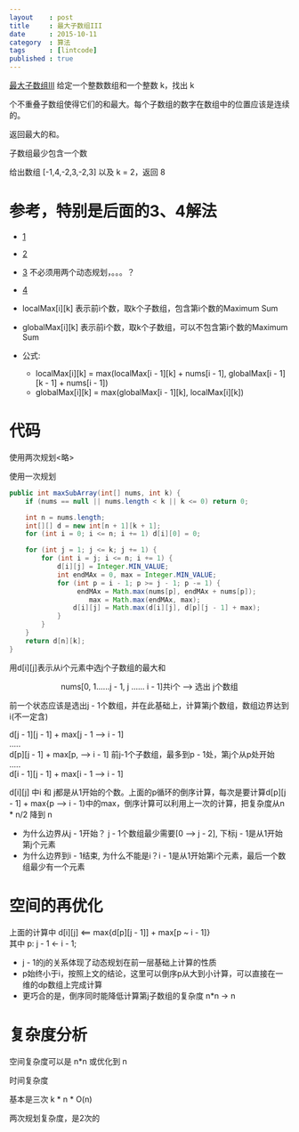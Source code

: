 ```yaml
---
layout    : post  
title     : 最大子数组III  
date      : 2015-10-11  
category  : 算法  
tags      : [lintcode]  
published : true  
---
```



[最大子数组III](http://www.lintcode.com/zh-cn/problem/maximum-subarray-iii/)
给定一个整数数组和一个整数 k，找出 k

个不重叠子数组使得它们的和最大。每个子数组的数字在数组中的位置应该是连续的。

返回最大的和。

<!-- more -->

子数组最少包含一个数

给出数组 [-1,4,-2,3,-2,3] 以及 k = 2，返回 8

# 参考，特别是后面的3、4解法

- [1](http://www.jianshu.com/p/5045dda5ea1f)  
- [2](http://blog.csdn.net/wangyuquanliuli/article/details/47377377)  
- [3](http://stackoverflow.com/questions/29016940/maximum-subarray-iii-from-lintcode-dynamic-programming-solution) 不必须用两个动态规划，。。。？
- [4](http://www.cnblogs.com/lishiblog/p/4183917.html)

- localMax[i][k]  表示前i个数，取k个子数组，包含第i个数的Maximum Sum
- globalMax[i][k] 表示前i个数，取k个子数组，可以不包含第i个数的Maximum Sum
- 公式: 
    - localMax[i][k] = max(localMax[i - 1][k] + nums[i - 1], globalMax[i - 1][k - 1] + nums[i - 1])
    - globalMax[i][k] = max(globalMax[i - 1][k], localMax[i][k])

# 代码

使用两次规划<略>

使用一次规划

```java
public int maxSubArray(int[] nums, int k) {
    if (nums == null || nums.length < k || k <= 0) return 0;

    int n = nums.length;
    int[][] d = new int[n + 1][k + 1];
    for (int i = 0; i <= n; i += 1) d[i][0] = 0;

    for (int j = 1; j <= k; j += 1) {
        for (int i = j; i <= n; i += 1) {
            d[i][j] = Integer.MIN_VALUE;
            int endMAx = 0, max = Integer.MIN_VALUE;
            for (int p = i - 1; p >= j - 1; p -= 1) {
                 endMAx = Math.max(nums[p], endMAx + nums[p]);
                    max = Math.max(endMAx, max);
                d[i][j] = Math.max(d[i][j], d[p][j - 1] + max);
            }
        }
    }
    return d[n][k];
}
```

用d[i][j]表示从i个元素中选j个子数组的最大和
 <center>nums[0, 1......j - 1, j ...... i - 1]共i个 --> 选出 j个数组</center> 

前一个状态应该是选出j - 1个数组，并在此基础上，计算第j个数组，数组边界达到i(不一定含)

d[j - 1][j - 1] + max[j - 1 --> i - 1]   
.....  
d[p][j - 1]     + max[p, --> i - 1]    前j-1个子数组，最多到p - 1处，第j个从p处开始  
.....  
d[i - 1][j - 1] + max[i - 1 --> i - 1]  


d[i][j] 中i 和 j都是从1开始的个数。上面的p循环的倒序计算，每次是要计算d[p][j - 1] + max{p ——> i - 1}中的max，倒序计算可以利用上一次的计算，把复杂度从n * n/2 降到 n

- 为什么边界从j - 1开始？ j - 1个数组最少需要[0 --> j - 2], 下标j - 1是从1开始第j个元素
- 为什么边界到i - 1结束, 为什么不能是i？i - 1是从1开始第i个元素，最后一个数组最少有一个元素


# 空间的再优化

上面的计算中 d[i][j] <==  max{d[p][j - 1]] + max[p ~ i - 1]}  
其中 p: j - 1 <- i - 1; 

- j - 1的j的关系体现了动态规划在前一层基础上计算的性质
- p始终小于i，按照上文的结论，这里可以倒序p从大到小计算，可以直接在一维的dp数组上完成计算
- 更巧合的是，倒序同时能降低计算第j子数组的复杂度 n*n -> n


# 复杂度分析

空间复杂度可以是 n*n 或优化到 n

时间复杂度

基本是三次 k * n * O(n)

两次规划复杂度，是2次的
